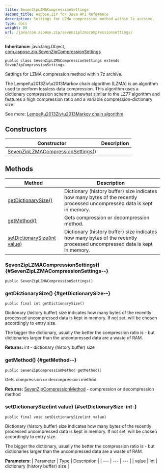```yaml
---
title: SevenZipLZMACompressionSettings
second_title: Aspose.ZIP for Java API Reference
description: Settings for LZMA compression method within 7z archive.
type: docs
weight: 89
url: /java/com.aspose.zip/sevenziplzmacompressionsettings/
---
```


**Inheritance:**
java.lang.Object, [com.aspose.zip.SevenZipCompressionSettings](../../com.aspose.zip/sevenzipcompressionsettings)
```
public class SevenZipLZMACompressionSettings extends SevenZipCompressionSettings
```

Settings for LZMA compression method within 7z archive.

The Lempel\\u2013Ziv\\u2013Markov chain algorithm (LZMA) is an algorithm used to perform lossless data compression. This algorithm uses a dictionary compression scheme somewhat similar to the LZ77 algorithm and features a high compression ratio and a variable compression-dictionary size.

See more: [Lempel\\u2013Ziv\\u2013Markov chain algorithm][Lempel_u2013Ziv_u2013Markov chain algorithm]


[Lempel_u2013Ziv_u2013Markov chain algorithm]: https://en.wikipedia.org/wiki/Lempel\u2013Ziv\u2013Markov_chain_algorithm
## Constructors

| Constructor | Description |
| --- | --- |
| [SevenZipLZMACompressionSettings()](#SevenZipLZMACompressionSettings--) |  |
## Methods

| Method | Description |
| --- | --- |
| [getDictionarySize()](#getDictionarySize--) | Dictionary (history buffer) size indicates how many bytes of the recently processed uncompressed data is kept in memory. |
| [getMethod()](#getMethod--) | Gets compression or decompression method. |
| [setDictionarySize(int value)](#setDictionarySize-int-) | Dictionary (history buffer) size indicates how many bytes of the recently processed uncompressed data is kept in memory. |
### SevenZipLZMACompressionSettings() {#SevenZipLZMACompressionSettings--}
```
public SevenZipLZMACompressionSettings()
```


### getDictionarySize() {#getDictionarySize--}
```
public final int getDictionarySize()
```


Dictionary (history buffer) size indicates how many bytes of the recently processed uncompressed data is kept in memory. If not set, will be chosen accordingly to entry size.

The bigger the dictionary, usually the better the compression ratio is - but dictionaries larger than the uncompressed data are a waste of RAM.

**Returns:**
int - dictionary (history buffer) size
### getMethod() {#getMethod--}
```
public SevenZipCompressionMethod getMethod()
```


Gets compression or decompression method.

**Returns:**
[SevenZipCompressionMethod](../../com.aspose.zip/sevenzipcompressionmethod) - compression or decompression method
### setDictionarySize(int value) {#setDictionarySize-int-}
```
public final void setDictionarySize(int value)
```


Dictionary (history buffer) size indicates how many bytes of the recently processed uncompressed data is kept in memory. If not set, will be chosen accordingly to entry size.

The bigger the dictionary, usually the better the compression ratio is - but dictionaries larger than the uncompressed data are a waste of RAM.

**Parameters:**
| Parameter | Type | Description |
| --- | --- | --- |
| value | int | dictionary (history buffer) size |

